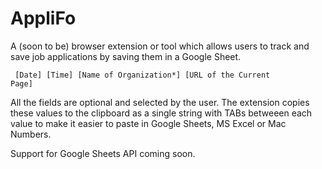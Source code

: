# AppliFo
A (soon to be) browser extension or tool which allows users to track and save job applications by saving them in a Google Sheet.

<code> [Date] [Time] [Name of Organization*] [URL of the Current Page] </code>

All the fields are optional and selected by the user. The extension copies these values to the clipboard as a single string with TABs betweeen each value to make it easier to paste in Google Sheets, MS Excel or Mac Numbers. 

Support for Google Sheets API coming soon. 
